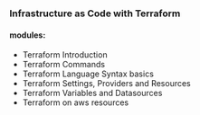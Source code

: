 ### Infrastructure as Code with Terraform
#### modules:
- Terraform Introduction
- Terraform Commands
- Terraform Language Syntax basics
- Terraform Settings, Providers and Resources
- Terraform Variables and Datasources
- Terraform on aws resources
